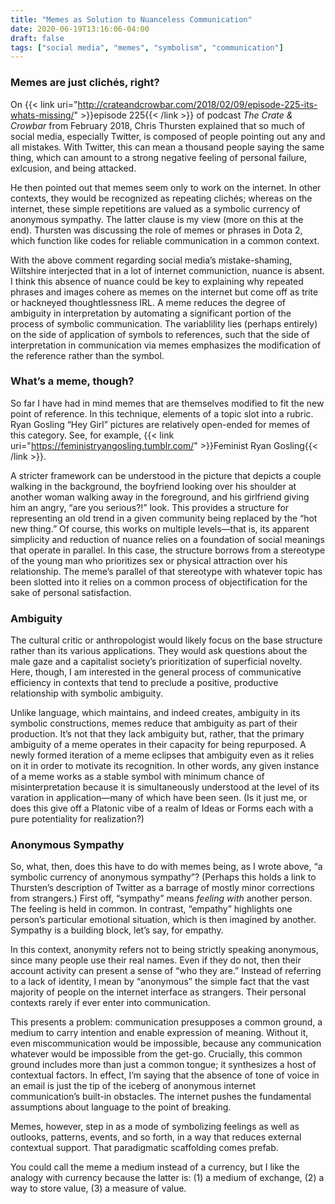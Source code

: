 ```yaml
---
title: "Memes as Solution to Nuanceless Communication"
date: 2020-06-19T13:16:06-04:00
draft: false
tags: ["social media", "memes", "symbolism", "communication"]
---
```

### Memes are just clichés, right?

On {{< link uri="http://crateandcrowbar.com/2018/02/09/episode-225-its-whats-missing/" >}}episode 225{{< /link >}} of podcast _The Crate & Crowbar_ from February 2018, Chris Thursten explained that so much of social media, especially Twitter, is composed of people pointing out any and all mistakes.
With Twitter, this can mean a thousand people saying the same thing, which can amount to a strong negative feeling of personal failure, exlcusion, and being attacked.

He then pointed out that memes seem only to work on the internet.
In other contexts, they would be recognized as repeating clichés; whereas on the internet, these simple repetitions are valued as a symbolic currency of anonymous sympathy.
The latter clause is my view (more on this at the end).
Thursten was discussing the role of memes or phrases in Dota 2, which function like codes for reliable communication in a common context. 

With the above comment regarding social media’s mistake-shaming, Wiltshire interjected that in a lot of internet communiction, nuance is absent.
I think this absence of nuance could be key to explaining why repeated phrases and images cohere as memes on the internet but come off as trite or hackneyed thoughtlessness IRL.
A meme reduces the degree of ambiguity in interpretation by automating a significant portion of the process of symbolic communication.
The variablility lies (perhaps entirely) on the side of application of symbols to references, such that the side of interpretation in communication via memes emphasizes the modification of the reference rather than the symbol.

### What’s a meme, though?

So far I have had in mind memes that are themselves modified to fit the new point of reference.
In this technique, elements of a topic slot into a rubric.
Ryan Gosling “Hey Girl” pictures are relatively open-ended for memes of this category.
See, for example, {{< link uri="https://feministryangosling.tumblr.com/" >}}Feminist Ryan Gosling{{< /link >}}. 

A stricter framework can be understood in the picture that depicts a couple walking in the background, the boyfriend looking over his shoulder at another woman walking away in the foreground, and his girlfriend giving him an angry, “are you serious?!” look.
This provides a structure for representing an old trend in a given community being replaced by the “hot new thing.” Of course, this works on multiple levels—that is, its apparent simplicity and reduction of nuance relies on a foundation of social meanings that operate in parallel.
In this case, the structure borrows from a stereotype of the young man who prioritizes sex or physical attraction over his relationship.
The meme’s parallel of that stereotype with whatever topic has been slotted into it relies on a common process of objectification for the sake of personal satisfaction. 

### Ambiguity

The cultural critic or anthropologist would likely focus on the base structure rather than its various applications.
They would ask questions about the male gaze and a capitalist society’s prioritization of superficial novelty.
Here, though, I am interested in the general process of communicative efficiency in contexts that tend to preclude a positive, productive relationship with symbolic ambiguity. 

Unlike language, which maintains, and indeed creates, ambiguity in its symbolic constructions, memes reduce that ambiguity as part of their production.
It’s not that they lack ambiguity but, rather, that the primary ambiguity of a meme operates in their capacity for being repurposed.
A newly formed iteration of a meme eclipses that ambiguity even as it relies on it in order to motivate its recognition.
In other words, any given instance of a meme works as a stable symbol with minimum chance of misinterpretation because it is simultaneously understood at the level of its varation in application—many of which have been seen.
(Is it just me, or does this give off a Platonic vibe of a realm of Ideas or Forms each with a pure potentiality for realization?)

### Anonymous Sympathy

So, what, then, does this have to do with memes being, as I wrote above, “a symbolic currency of anonymous sympathy”?
(Perhaps this holds a link to Thursten’s description of Twitter as a barrage of mostly minor corrections from strangers.)
First off, “sympathy” means _feeling with_ another person.
The feeling is held in common.
In contrast, “empathy” highlights one person’s particular emotional situation, which is then imagined by another.
Sympathy is a building block, let’s say, for empathy. 

In this context, anonymity refers not to being strictly speaking anonymous, since many people use their real names.
Even if they do not, then their account activity can present a sense of “who they are.”
Instead of referring to a lack of identity, I mean by “anonymous” the simple fact that the vast majority of people on the internet interface as strangers.
Their personal contexts rarely if ever enter into communication.

This presents a problem: communication presupposes a common ground, a medium to carry intention and enable expression of meaning.
Without it, even miscommunication would be impossible, because any communication whatever would be impossible from the get-go.
Crucially, this common ground includes more than just a common tongue; it synthesizes a host of contextual factors.
In effect, I’m saying that the absence of tone of voice in an email is just the tip of the iceberg of anonymous internet communication’s built-in obstacles.
The internet pushes the fundamental assumptions about language to the point of breaking.

Memes, however, step in as a mode of symbolizing feelings as well as outlooks, patterns, events, and so forth, in a way that reduces external contextual support.
That paradigmatic scaffolding comes prefab.

You could call the meme a medium instead of a currency, but I like the analogy with currency because the latter is: (1) a medium of exchange, (2) a way to store value, (3) a measure of value.
